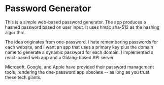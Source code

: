# Password Generator

This is a simple web-based password generator. The app produces a hashed password based on user input. It uses hmac sha-512 as the hashing algorithm.

The idea originates from one-password. I hate remembering passwords for each website, and I want an app that uses a primary key plus the domain name to generate a dynamic password for each domain. I implemented a react-based web app and a Golang-based API server.

Microsoft, Google, and Apple have provided their password management tools, rendering the one-password app obsolete -- as long as you trust these tech giants.
